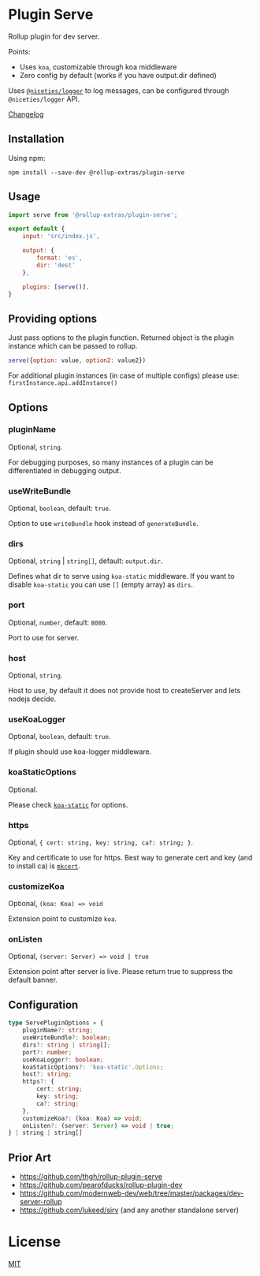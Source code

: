# Plugin Serve

Rollup plugin for dev server.

Points:

- Uses `koa`, customizable through koa middleware
- Zero config by default (works if you have output.dir defined)

Uses [`@niceties/logger`](https://github.com/kshutkin/niceties/blob/main/logger/README.md) to log messages, can be configured through `@niceties/logger` API.

[Changelog](./CHANGELOG.md)

## Installation

Using npm:
```
npm install --save-dev @rollup-extras/plugin-serve
```

## Usage

```javascript
import serve from '@rollup-extras/plugin-serve';

export default {
    input: 'src/index.js',

    output: {
        format: 'es',
        dir: 'dest'
    },

    plugins: [serve()],
} 
```

## Providing options

Just pass options to the plugin function. Returned object is the plugin instance which can be passed to rollup.

```javascript
serve({option: value, option2: value2})
```

For additional plugin instances (in case of multiple configs) please use: `firstInstance.api.addInstance()`

## Options

### pluginName

Optional, `string`.

For debugging purposes, so many instances of a plugin can be differentiated in debugging output.

### useWriteBundle

Optional, `boolean`, default: `true`.

Option to use `writeBundle` hook instead of `generateBundle`.

### dirs

Optional, `string` | `string[]`, default: `output.dir`.

Defines what dir to serve using `koa-static` middleware. If you want to disable `koa-static` you can use `[]` (empty array) as `dirs`.

### port

Optional, `number`, default: `8080`.

Port to use for server.

### host

Optional, `string`.

Host to use, by default it does not provide host to createServer and lets nodejs decide.

### useKoaLogger

Optional, `boolean`, default: `true`.

If plugin should use koa-logger middleware.

### koaStaticOptions

Optional.

Please check [`koa-static`](https://github.com/koajs/static) for options.

### https

Optional, `{ cert: string, key: string, ca?: string; }`.

Key and certificate to use for https. Best way to generate cert and key (and to install ca) is [`mkcert`](https://github.com/FiloSottile/mkcert).

### customizeKoa

Optional, `(koa: Koa) => void`

Extension point to customize `koa`.

### onListen

Optional, `(server: Server) => void | true`

Extension point after server is live. Please return true to suppress the default banner.

## Configuration

```typescript
type ServePluginOptions = {
    pluginName?: string;
    useWriteBundle?: boolean;
    dirs?: string | string[];
    port?: number;
    useKoaLogger?: boolean;
    koaStaticOptions?: 'koa-static'.Options;
    host?: string;
    https?: {
        cert: string;
        key: string;
        ca?: string;
    },
    customizeKoa?: (koa: Koa) => void;
    onListen?: (server: Server) => void | true;
} | string | string[]
```

## Prior Art

- https://github.com/thgh/rollup-plugin-serve
- https://github.com/pearofducks/rollup-plugin-dev
- https://github.com/modernweb-dev/web/tree/master/packages/dev-server-rollup
- https://github.com/lukeed/sirv (and any another standalone server)

# License

[MIT](https://github.com/kshutkin/rollup-extras/blob/main/LICENSE)